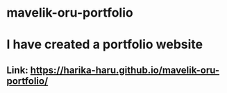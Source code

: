 # mavelik-oru-portfolio
# I have created a portfolio website
## Link: https://harika-haru.github.io/mavelik-oru-portfolio/
